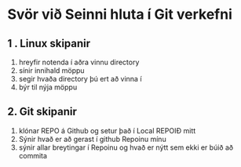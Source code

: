 # Svör við Seinni hluta í Git verkefni 

## 1 . Linux skipanir

1. hreyfir notenda í aðra vinnu directory 
1. sínir innihald möppu
3. segir hvaða directory þú ert að vinna í
4. býr til nýja möppu


## 2. Git skipanir
1. klónar REPO á Github og setur það í Local REPOIÐ mitt
2. Sýnir hvað er að gerast í github Repoinu mínu
3. sýnir allar breytingar í Repoinu og hvað er nýtt sem ekki er búið að commita

